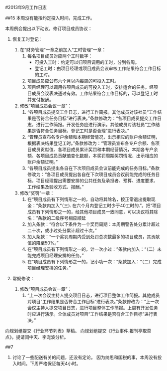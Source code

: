#2013年9月工作日志

##15
本周没有能按约定投入时间，完成工作。

本周例会提出以下动议，修订项目成员协议：

1. 恢复工时登记：
	1.  在“财务管理”一章之前加入“工时管理”一章：  
		1. 每名项目成员对应两个工时数字：  
			- 可投入工时：约定可以归项目调用的工时，分到各周。  
			- 登记工时：由项目经理或项目成员会议审核工作结果符合工作目标的工时。
		2. 项目成员应公布六个月以内每周的可投入工时。
		3. 项目经理可以调用各项目成员的可投入工时，安排适合的任务。经项目成员会议表决通过有效。工作结果符合工作目标的，可以登记工时并支付报酬。    
	2.  修改“项目成员会议一章”：
		1. “各项目成员提交工作日志，进行工作简报。其他成员对该社员“工作结果是否符合任务目标”进行表决。”条款修改为：“各项目成员提交工作日志，进行工作简报。开发任务应进行演示。其他成员对该社员“工作结果是否符合任务目标，登记工时是否合理”进行表决。”
		2. “管理员宣布各专户余额和本期经营情况，出示相应的账户余额证明，根据表决结果登记工时。”条款修改为：“管理员宣布各专户余额、各项目成员贡献值、各项目成员累计奖罚和本期经营情况，本期各专户余额、各项目成员贡献值变化数额，本奖罚周期奖罚情况，出示相应的账户余额证明。” 
		3. “各项目成员提出各自在下次项目成员会议前能完成的任务目标。”条款修改为：“各项目成员提出各自在下次项目成员会议前能完成的任务目标，项目经理提出需要安排的公共任务及承担者、预算、进度要求、工作结果及验收方式、报酬。” 
	3.  修改“奖罚”一章：
		1. 在“项目成员有下列情形之一的，自动将其除名，按正常退出提取现金：”条款内加入“（三). 在六个月内登记工时少于40工时的.”。把“项目成员有下列情形之一的，经其他项目成员一致同意，可以决议将其除名：”条款的二级序号相应顺延  
		2. 加入条款：“符合以下条件为一个奖罚周期：本周期警告处分累计超过二十次，或小过处分累计超过十次。”  
		3. 加入条款：“一个奖罚周期内受到处罚总次数最多的项目成员，其贡献值的降至50%。”
		4. 在“项目成员有下列情形之一的，计一次小过：”条款内加入：“（二）未能完成项目经理安排的任务。”  
		5. 在“项目成员有下列情形之一的，记小功一次：”条款加入：“（二）完成项目经理安排的任务。”

2. 常规修改：
	1. 修改“项目成员会议一章”：
		1. “上一次会议主持人提交项目日志，进行项目整体工作简报。其他成员对项目“工作结果是否符合工作目标”进行表决。”条款修改为：“上一次会议主持人提交项目日志，进行项目整体工作简报。上周有开发任务时应进行演示。全体成员对项目“工作结果是否符合工作目标”进行表决。” 

向规划组提交《行业环节列表》草稿。
向规划组提交《行业事件.报刊亭取菜点》，提请闫中天、李宠波分析。

##7
1. 讨论了一些配送有关的问题，还没有定论。
因为纳思和国税的事，本周没有投入时间。下周严格保证每天4小时。


